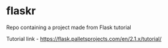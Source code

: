 # flaskr
Repo containing a project made from Flask tutorial

Tutorial link - https://flask.palletsprojects.com/en/2.1.x/tutorial/
